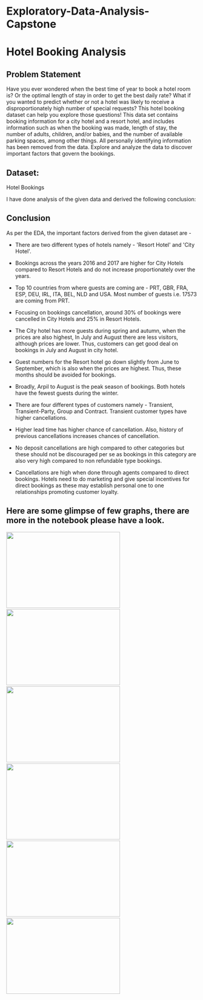 # Exploratory-Data-Analysis-Capstone
# Hotel Booking Analysis

## Problem Statement
Have you ever wondered when the best time of year to book a hotel room is? Or the optimal length of stay in order to get the best daily rate? What if you wanted to predict whether or not a hotel was likely to receive a disproportionately high number of special requests? This hotel booking dataset can help you explore those questions!
This data set contains booking information for a city hotel and a resort hotel, and includes information such as when the booking was made, length of stay, the number of adults, children, and/or babies, and the number of available parking spaces, among other things. All personally identifying information has been removed from the data.
Explore and analyze the data to discover important factors that govern the bookings.

## Dataset:
Hotel Bookings

I have done analysis of the given data and derived the following conclusion:
## Conclusion
As per the EDA, the important factors derived from the given dataset are -

* There are two different types of hotels namely - 'Resort Hotel' and 'City Hotel'.

* Bookings across the years 2016 and 2017 are higher for City Hotels compared to Resort Hotels and do not increase proportionately over the years.

* Top 10 countries from where guests are coming are - PRT, GBR, FRA, ESP, DEU, IRL, ITA, BEL, NLD and USA. Most number of guests i.e. 17573 are coming from PRT.

* Focusing on bookings cancellation, around 30% of bookings were cancelled in City Hotels and 25% in Resort Hotels.

* The City hotel has more guests during spring and autumn, when the prices are also highest, In July and August there are less visitors, although prices are lower. Thus, customers can get good deal on bookings in July and August in city hotel.

* Guest numbers for the Resort hotel go down slightly from June to September, which is also when the prices are highest. Thus, these months should be avoided for bookings.

* Broadly, Arpil to August is the peak season of bookings. Both hotels have the fewest guests during the winter.

* There are four different types of customers namely - Transient, Transient-Party, Group and Contract. Transient customer types have higher cancellations.

* Higher lead time has higher chance of cancellation. Also, history of previous cancellations increases chances of cancellation.

* No deposit cancellations are high compared to other categories but these should not be discouraged per se as bookings in this category are also very high compared to non refundable type bookings.

* Cancellations are high when done through agents compared to direct bookings. Hotels need to do marketing and give special incentives for direct bookings as these may establish personal one to one relationships promoting customer loyalty.

## Here are some glimpse of few graphs, there are more in the notebook please have a look.
<p align="left">
  <img width="300" height="200" src="https://user-images.githubusercontent.com/99494127/171113753-7c76c550-9a56-4bf0-8720-b0ed49de931e.jpg">
  &nbsp &nbsp 
  <img width="300" height="200" src="https://user-images.githubusercontent.com/99494127/171114577-93bc15cb-a2ba-48fa-9a3b-ea04efc2a84a.jpg">
  &nbsp &nbsp
  <img width="300" height="200" src="https://user-images.githubusercontent.com/99494127/171114615-40c70f03-a924-4755-9383-23fc6fec5ecc.jpg">
  &nbsp &nbsp
  <img width="300" height="200" src="https://user-images.githubusercontent.com/99494127/171114674-a5becec7-13d2-40c4-8168-14048e60c22f.jpg">
  &nbsp &nbsp 
  <img width="300" height="200" src="https://user-images.githubusercontent.com/99494127/171114723-bd51bd5f-f45e-4dde-a3d0-cb3bb1e06705.jpg">
  &nbsp &nbsp 
  <img width="300" height="200" src="https://user-images.githubusercontent.com/99494127/171114747-afc70959-caa1-415e-8617-0d437bf0f15a.jpg">
</p>
